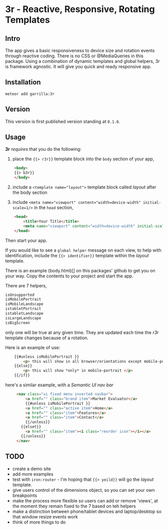 3r - Reactive, Responsive, Rotating Templates
===========================================

Intro
-----

The app gives a basic responsiveness to device size and rotation events through reactive coding. There is no CSS or @MediaQueries in this package. Using a combination of dynamic templates and global helpers, 3r is framework agnostic. It will give you quick and ready responsive app.

Installation
------------

    meteor add garrilla:3r

Version
-------

This version is first published version standing at `0.1.0`.

Usage
-----

**3r** _requires_ that you do the following:

1. place the `{{> r3r}}` template block into the `body` section of your app,
````html
    <body>
    {{> b3r}}
    </body>
````

2. include a `<template name="layout">` template block called _layout_ after the body section

3. include  `<meta name="viewport" content="width=device-width" initial-scale=1/>` in the `head` section,
````html
    <head>
        <title>Your Title</title>
        <meta name="viewport" content="width=device-width" initial-scale=1/>
    </head>
````

Then start your app.

If you would like to see a `global helper` message on each view, to help with identification, include the `{{> identifier}}` template within the _layout_ template.

There is an example (body.html)[] on this packages' github to get you on your way. Copy the contents to your project and start the app.


There are 7 helpers,
````html
isUnsupported
isMobilePortrait
isMobileLandscape
istabletPortrait
istabletLandscape
isLargeLandscape
isBigScreen
````
only one will be true at any given time. They are updated each time the _r3r_ template changes because of a rotation.

Here is an example of use:
````html
    {{#unless isMobilePortrait }}
        <p> this will show in all browser/orientations except mobile-portrait </p>
    {{else}}
        <p> this will show *only* in mobile-portrait </p>
    {{/if}}
````

here's a similar example, with a _Semantic UI nav bar_
````html
     <nav class="ui fixed menu inverted navbar">
         <a href="" class="brand item">Market Evaluator</a>
         {{#unless isMobilePortrait }}
         <a href="" class="active item">Home</a>
         <a href="" class="item">Features</a>
         <a href="" class="item">Contact</a>
         {{/unless}}
       {{elset}}
         <a href="" class="item"><i class="reorder icon"></i></a>
       {{/unless}}
     </nav>
````

TODO
----
  - create a demo site
  - add more examples
  - test with `iron:router` - I'm hoping that `{{> yeild}}` will go the _layout_ template.
  - give users control of the dimensions object, so you can set your own breakpoints
  - make the process more flexible so users can add or remove 'views', at the moment they remain fixed to the 7 based on teh helpers
  - make a distinction between phone/tablet devices and laptop/desktop so that window resize events work
  - think of more things to do